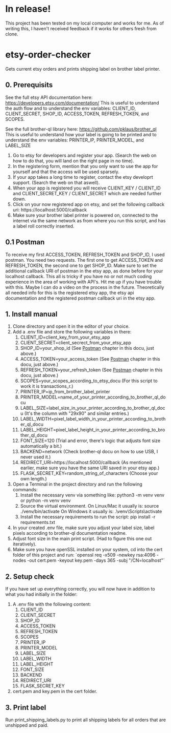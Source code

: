 # In release!
This project has been tested on my local computer and works for me.
As of writing this, I haven't received feedback if it works for others fresh from clone.

# etsy-order-checker
Gets current etsy orders and prints shipping label on brother label printer.

## 0. Prerequisits

See the full etsy API documentation here: https://developers.etsy.com/documentation/ This is useful to understand the auth flow and to understand the env variables: CLIENT_ID, CLIENT_SECRET, SHOP_ID, ACCESS_TOKEN, REFRESH_TOKEN, and SCOPES.

See the full brother-ql library here: https://github.com/pklaus/brother_ql This is useful to understand how your label is going to be printed and to understand the env variables: PRINTER_IP, PRINTER_MODEL, and LABEL_SIZE

1. Go to etsy for developers and register your app. (Search the web on how to do that, you will land on the right page in no time).
2. In the registering form, mention that you only want to use the app for yourself and that the access will be used sparsely.
3. If your app takes a long time to register, contact the etsy developrt support. (Search the web on that aswell).
4. When your app is registered you will receive CLIENT_KEY / CLIENT_ID and CLIENT_SECRET_KEY / CLIENT_SECRET which are needed further down.
5. Click on your now registered app on etsy, and set the following callback uri: https://localhost:5000/callback
6. Make sure your brother label printer is powered on, connected to the internet via the same network as from where you run this script, and has a label roll correctly inserted.

## 0.1 Postman
To receive my first ACCESS_TOKEN, REFRESH_TOKEN and SHOP_ID, I used postman. You need two requests. The first one to get ACCESS_TOKEN and REFRESH_TOKEN, the second one to get SHOP_ID. Make sure to set the additional callback URI of postman in the etsy app, as done before for your localhost callback. This all is tricky if you have no or not much coding experience in the area of working with API's. Hit me up if you have trouble with this. Maybe I can do a video on the process in the future. Theoretically all needed info for this is the registered etsy app, the etsy api documentation and the registered postman callback uri in the etsy app.

## 1. Install manual
1. Clone directory and open it in the editor of your choice.
2. Add a .env file and store the following variables in there:
    1. CLIENT_ID=client_key_from_your_etsy_app
    2. CLIENT_SECRET=client_secrect_from_your_etsy_app
    3. SHOP_ID=your_shop_id (See [Postman](##-0.1-Postman) chapter in this docu, just above.)
    4. ACCESS_TOKEN=your_access_token (See [Postman](##-0.1-Postman) chapter in this docu, just above.)
    5. REFRESH_TOKEN=your_refresh_token (See [Postman](##-0.1-Postman) chapter in this docu, just above.)
    6. SCOPES=your_scopes_according_to_etsy_docu (For this script to work it is transactions_r.)
    7. PRINTER_IP=ip_from_brother_label_printer
    8. PRINTER_MODEL=name_of_your_printer_according_to_brother_ql_docu
    9. LABEL_SIZE=label_size_in_your_printer_according_to_brother_ql_docu (It's the column with "29x90" and similar entries.)
    10. LABEL_WIDTH=pixel_label_width_in_your_printer_according_to_brother_ql_docu
    11. LABEL_HEIGHT=pixel_label_height_in_your_printer_according_to_brother_ql_docu
    12. FONT_SIZE=120 (Trial and error, there's logic that adjusts font size automatically a bit.)
    13. BACKEND=network (Check brother-ql docu on how to use USB, I never used it.)
    13. REDIRECT_URI=https://localhost:5000/callback (As mentioned earlier, make sure you have the same URI saved in your etsy app.)
    14. FLASK_SECRET_KEY=random_string_of_characters (Choose your own length.)
3. Open a Terminal in the project directory and run the following commands:
    1. Install the necessary venv via something like: python3 -m venv venv or python -m venv venv
    2. Source the virtual environment. On Linux/Mac it usually is: source ./venv/bin/activate On Windows it usually is: .\venv\Scripts\activate
    3. Install the necessary requirements to run the script: pip install -r requirements.txt
4. In your created .env file, make sure you adjust your label size, label pixels according to brother-ql documentation readme.
5. Adjust font size in the main print script. (Had to figure this one out iteratively).
6. Make sure you have openSSL installed on your system, cd into the cert folder of this project and run: ´openssl req -x509 -newkey rsa:4096 -nodes -out cert.pem -keyout key.pem -days 365 -subj "/CN=localhost"´

## 2. Setup check
If you have set up everything correctly, you will now have in addition to what you had initially in the folder:
1. A .env file with the following content:
    1. CLIENT_ID
    2. CLIENT_SECRET
    3. SHOP_ID
    4. ACCESS_TOKEN
    5. REFRESH_TOKEN
    6. SCOPES
    7. PRINTER_IP
    8. PRINTER_MODEL
    9. LABEL_SIZE
    10. LABEL_WIDTH
    11. LABEL_HEIGHT
    12. FONT_SIZE
    13. BACKEND
    14. REDIRECT_URI
    15. FLASK_SECRET_KEY
2. cert.pem and key.pem in the cert folder.

## 3. Print label
Run print_shipping_labels.py to print all shipping labels for all orders that are unshipped and paid.